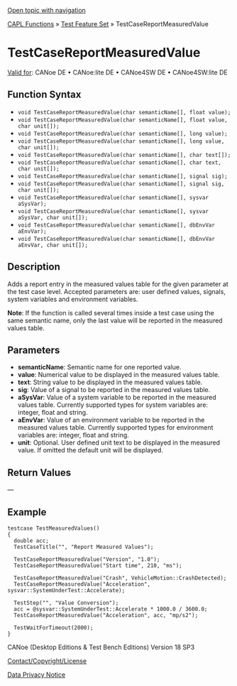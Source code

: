 [Open topic with navigation](../../../../../CANoeDEFamily.htm#Topics/CAPLFunctions/Test/Functions/CAPLfunctionTestCaseReportMeasuredValue.md)

[CAPL Functions](../../CAPLfunctions.md) » [Test Feature Set](../CAPLfunctionsTFSOverview.md) » TestCaseReportMeasuredValue

# TestCaseReportMeasuredValue

[Valid for](../../../Shared/FeatureAvailability.md): CANoe DE • CANoe:lite DE • CANoe4SW DE • CANoe4SW:lite DE

## Function Syntax

- `void TestCaseReportMeasuredValue(char semanticName[], float value);`
- `void TestCaseReportMeasuredValue(char semanticName[], float value, char unit[]);`
- `void TestCaseReportMeasuredValue(char semanticName[], long value);`
- `void TestCaseReportMeasuredValue(char semanticName[], long value, char unit[]);`
- `void TestCaseReportMeasuredValue(char semanticName[], char text[]);`
- `void TestCaseReportMeasuredValue(char semanticName[], char text, char unit[]);`
- `void TestCaseReportMeasuredValue(char semanticName[], signal sig);`
- `void TestCaseReportMeasuredValue(char semanticName[], signal sig, char unit[]);`
- `void TestCaseReportMeasuredValue(char semanticName[], sysvar aSysVar);`
- `void TestCaseReportMeasuredValue(char semanticName[], sysvar aSysVar, char unit[]);`
- `void TestCaseReportMeasuredValue(char semanticName[], dbEnvVar aEnvVar);`
- `void TestCaseReportMeasuredValue(char semanticName[], dbEnvVar aEnvVar, char unit[]);`

## Description

Adds a report entry in the measured values table for the given parameter at the test case level. Accepted parameters are: user defined values, signals, system variables and environment variables.

**Note**: If the function is called several times inside a test case using the same semantic name, only the last value will be reported in the measured values table.

## Parameters

- **semanticName**: Semantic name for one reported value.
- **value**: Numerical value to be displayed in the measured values table.
- **text**: String value to be displayed in the measured values table.
- **sig**: Value of a signal to be reported in the measured values table.
- **aSysVar**: Value of a system variable to be reported in the measured values table. Currently supported types for system variables are: integer, float and string.
- **aEnvVar**: Value of an environment variable to be reported in the measured values table. Currently supported types for environment variables are: integer, float and string.
- **unit**: Optional. User defined unit text to be displayed in the measured value. If omitted the default unit will be displayed.

## Return Values

—

## Example

```plaintext
testcase TestMeasuredValues()
{
  double acc;
  TestCaseTitle("", "Report Measured Values");

  TestCaseReportMeasuredValue("Version", "1.0");
  TestCaseReportMeasuredValue("Start time", 210, "ms");

  TestCaseReportMeasuredValue("Crash", VehicleMotion::CrashDetected);
  TestCaseReportMeasuredValue("Acceleration", sysvar::SystemUnderTest::Accelerate);

  TestStep("", "Value Conversion");
  acc = @sysvar::SystemUnderTest::Accelerate * 1000.0 / 3600.0;
  TestCaseReportMeasuredValue("Acceleration", acc, "mp/s2");

  TestWaitForTimeout(2000);
}
```

CANoe (Desktop Editions & Test Bench Editions) Version 18 SP3

[Contact/Copyright/License](../../../Shared/ContactCopyrightLicense.md)

[Data Privacy Notice](https://www.vector.com/int/en/company/get-info/privacy-policy/)
